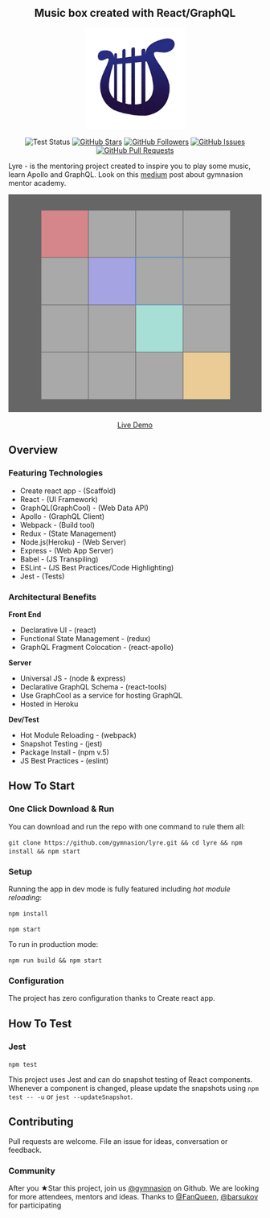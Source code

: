 <h2 align="center">Music box created with React/GraphQL</h2>

<p align="center"> 
  <a href="http://lyre.gymnasion.io" target="_blank">
    <img alt="Lyre" width="200" height="200" src="public/project-lyre.png">
  </a>
</p>

<p align="center">
  <img src="https://circleci.com/gh/gymnasion/lyre.svg?style=svg" alt="Test Status" />
  <a href="https://github.com/gymnasion/lyre/stargazers"><img alt="GitHub Stars" src="https://img.shields.io/github/stars/gymnasion/lyre.svg?style=social&label=Star"></a> 
  <a href="https://github.com/gymnasion/lyre/"><img alt="GitHub Followers" src="https://img.shields.io/github/followers/clintonwoo.svg?style=social&label=Follow"></a> 
  <a href="https://github.com/gymnasion/lyre/issues"><img alt="GitHub Issues" src="https://img.shields.io/github/issues/gymnasion/lyre.svg"></a> 
  <a href="https://github.com/gymnasion/lyre/pulls"><img alt="GitHub Pull Requests" src="https://img.shields.io/github/issues-pr-raw/gymnasion/lyre.svg"></a>
</p>

Lyre - is the mentoring project created to inspire you to play some music, learn Apollo and GraphQL. Look on this [medium](https://medium.com/@rumata/gymnasion-mentor-academy-on-github-80a3b939653b) post about gymnasion mentor academy.

<p align="center" margin-bottom="0">
  <a href="http://lyre.gymnasion.io" target="_blank">
    <img alt="Lyre" width="auto" height="auto" src="public/lyre-demo.png">
  </a>
</p>
<p align="center">
  <a href="http://lyre.gymnasion.io">Live Demo</a>
</p>

## Overview

### Featuring Technologies
- Create react app - (Scaffold)
- React - (UI Framework)
- GraphQL(GraphCool) - (Web Data API)
- Apollo - (GraphQL Client)
- Webpack - (Build tool)
- Redux - (State Management)
- Node.js(Heroku) - (Web Server)
- Express - (Web App Server)
- Babel - (JS Transpiling)
- ESLint - (JS Best Practices/Code Highlighting)
- Jest - (Tests)

### Architectural Benefits 

**Front End**
- Declarative UI - (react)
- Functional State Management - (redux)
- GraphQL Fragment Colocation - (react-apollo)

**Server**
- Universal JS - (node & express)
- Declarative GraphQL Schema - (react-tools)
- Use GraphCool as a service for hosting GraphQL
- Hosted in Heroku

**Dev/Test**
- Hot Module Reloading - (webpack)
- Snapshot Testing - (jest)
- Package Install - (npm v.5)
- JS Best Practices - (eslint)

## How To Start

### One Click Download & Run

You can download and run the repo with one command to rule them all:

`git clone https://github.com/gymnasion/lyre.git && cd lyre && npm install && npm start`

### Setup

Running the app in dev mode is fully featured including *hot module reloading*:

`npm install`

`npm start`

To run in production mode:

`npm run build && npm start`

### Configuration

The project has zero configuration thanks to Create react app.

## How To Test

### Jest

`npm test`

This project uses Jest and can do snapshot testing of React components. Whenever a component is changed, please update the snapshots using `npm test -- -u` or `jest --updateSnapshot`.
## Contributing
Pull requests are welcome. File an issue for ideas, conversation or feedback.

### Community
After you ★Star this project, join us [@gymnasion](https:///github.com/gymnasion) on Github. We are looking for more attendees, mentors and ideas.
Thanks to [@FanQueen](https:///github.com/fanqueen), [@barsukov](https:///github.com/barsukov) for participating